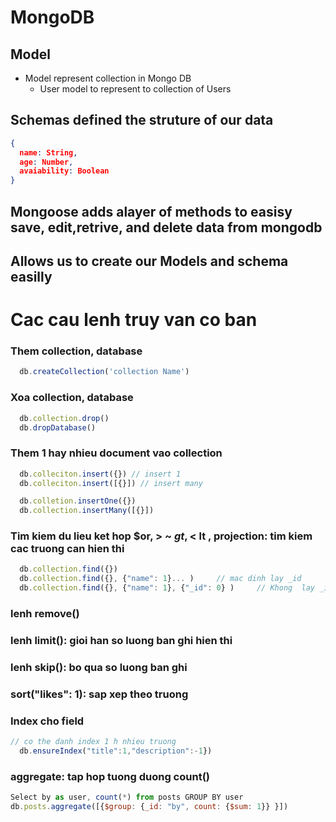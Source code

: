 # MongoDB
## Model 
* Model represent collection in Mongo DB
  * User model to represent to collection of Users


## Schemas defined the struture of our data
```json
{
  name: String,
  age: Number,
  avaiability: Boolean
}

```

## Mongoose adds alayer of methods to easisy save, edit,retrive, and delete data from mongodb
## Allows us to create our Models and schema easilly

# Cac cau lenh truy van co ban
### Them  collection, database
```js
  db.createCollection('collection Name')
```
### Xoa collection, database

```js
  db.collection.drop()
  db.dropDatabase()
```
### Them 1 hay nhieu document vao collection

```js
  db.colleciton.insert({}) // insert 1
  db.colleciton.insert([{}]) // insert many

  db.colletion.insertOne({})
  db.collection.insertMany([{}])

```

### Tim kiem du lieu ket hop $or, > ~ $gt, < ~$lt , projection: tim kiem cac truong can hien thi

```js
  db.collection.find({})
  db.collection.find({}, {"name": 1}... )     // mac dinh lay _id
  db.collection.find({}, {"name": 1}, {"_id": 0} )     // Khong  lay _id

```
### lenh remove()
### lenh limit(): gioi han so luong ban ghi hien thi
### lenh skip(): bo qua so luong ban ghi
### sort("likes": 1): sap xep theo truong 
### Index cho field

```js
// co the danh index 1 h nhieu truong
  db.ensureIndex("title":1,"description":-1})

```
### aggregate: tap hop tuong duong count()

```js
Select by as user, count(*) from posts GROUP BY user
db.posts.aggregate([{$group: {_id: "by", count: {$sum: 1}} }])
```

